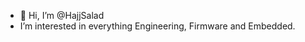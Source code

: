 - 👋 Hi, I’m @HajjSalad
- I’m interested in everything Engineering, Firmware and Embedded.

<!---
HajjSalad/HajjSalad is a ✨ special ✨ repository because its `README.md` (this file) appears on your GitHub profile.
You can click the Preview link to take a look at your changes.
--->
